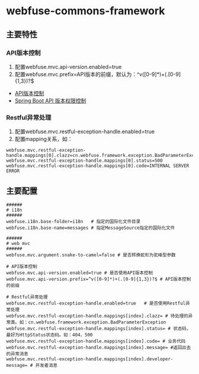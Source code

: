 # webfuse-commons-framework

## 主要特性

### API版本控制

1. 配置webfuse.mvc.api-version.enabled=true
2. 配置webfuse.mvc.prefix=API版本的前缀，默认为：^v([0-9]*)+(.[0-9]{1,3})?$

- [API版本控制](https://www.hifreud.com/2018/01/30/01-API-versioning/)
- [Spring Boot API 版本权限控制](https://blog.csdn.net/u010782227/article/details/74905404)

### Restful异常处理

1. 配置webfuse.mvc.restful-exception-handle.enabled=true
2. 配置mapping关系，如：

```
webfuse.mvc.restful-exception-handle.mappings[0].clazz=cn.webfuse.framework.exception.BadParameterException
webfuse.mvc.restful-exception-handle.mappings[0].status=500
webfuse.mvc.restful-exception-handle.mappings[0].code=INTERNAL SERVER ERROR
```


## 主要配置

```
######
# i18n
######
webfuse.i18n.base-folder=i18n   # 指定的国际化文件目录
webfuse.i18n.base-name=messages # 指定MessageSource指定的国际化文件

######
# web mvc
######
webfuse.mvc.argument.snake-to-camel=false # 是否转换蛇形为驼峰型参数

# API版本控制
webfuse.mvc.api-version.enabled=true # 是否使用API版本控制
webfuse.mvc.api-version.prefix=^v([0-9]*)+(.[0-9]{1,3})?$ # API版本控制的前缀

# Restful异常处理
webfuse.mvc.restful-exception-handle.enabled=true   # 是否使用Restful异常处理
webfuse.mvc.restful-exception-handle.mappings[index].clazz= # 待处理的异常类。如：cn.webfuse.framework.exception.BadParameterException
webfuse.mvc.restful-exception-handle.mappings[index].status= # 状态码，最好为HttpStatus状态码。如：404，500
webfuse.mvc.restful-exception-handle.mappings[index].code= # 业务代码
webfuse.mvc.restful-exception-handle.mappings[index].message= #返回出去的异常消息
webfuse.mvc.restful-exception-handle.mappings[index].developer-message= # 开发者消息

```